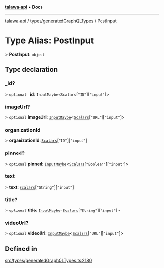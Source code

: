 [**talawa-api**](../../../README.md) • **Docs**

***

[talawa-api](../../../modules.md) / [types/generatedGraphQLTypes](../README.md) / PostInput

# Type Alias: PostInput

\> **PostInput**: `object`

## Type declaration

### \_id?

\> `optional` **\_id**: [`InputMaybe`](InputMaybe.md)\<[`Scalars`](Scalars.md)\[`"ID"`\]\[`"input"`\]\>

### imageUrl?

\> `optional` **imageUrl**: [`InputMaybe`](InputMaybe.md)\<[`Scalars`](Scalars.md)\[`"URL"`\]\[`"input"`\]\>

### organizationId

\> **organizationId**: [`Scalars`](Scalars.md)\[`"ID"`\]\[`"input"`\]

### pinned?

\> `optional` **pinned**: [`InputMaybe`](InputMaybe.md)\<[`Scalars`](Scalars.md)\[`"Boolean"`\]\[`"input"`\]\>

### text

\> **text**: [`Scalars`](Scalars.md)\[`"String"`\]\[`"input"`\]

### title?

\> `optional` **title**: [`InputMaybe`](InputMaybe.md)\<[`Scalars`](Scalars.md)\[`"String"`\]\[`"input"`\]\>

### videoUrl?

\> `optional` **videoUrl**: [`InputMaybe`](InputMaybe.md)\<[`Scalars`](Scalars.md)\[`"URL"`\]\[`"input"`\]\>

## Defined in

[src/types/generatedGraphQLTypes.ts:2180](https://github.com/PalisadoesFoundation/talawa-api/blob/d0c167bb942c4778fba221c2cdd27665fc7dbf61/src/types/generatedGraphQLTypes.ts#L2180)
